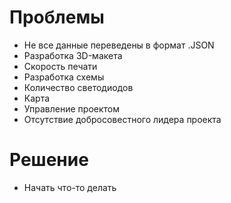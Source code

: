 # Проблемы

- Не все данные переведены в формат .JSON
- Разработка 3D-макета
- Скорость печати
- Разработка схемы
- Количество светодиодов
- Карта 
- Управление проектом
- Отсутствие добросовестного лидера проекта

# Решение

- Начать что-то делать
